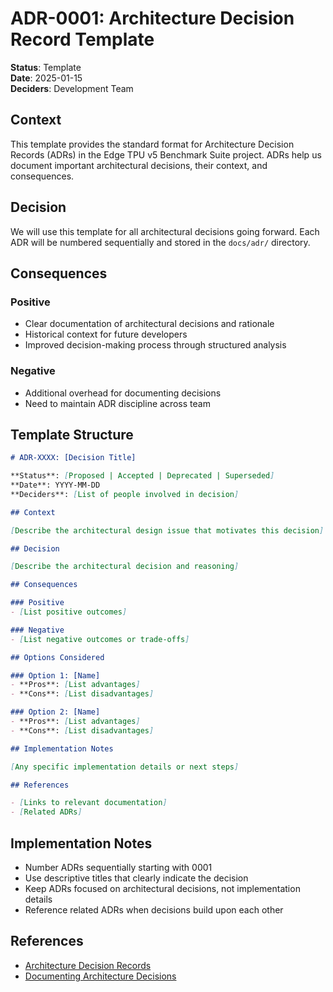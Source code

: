 # ADR-0001: Architecture Decision Record Template

**Status**: Template  
**Date**: 2025-01-15  
**Deciders**: Development Team  

## Context

This template provides the standard format for Architecture Decision Records (ADRs) in the Edge TPU v5 Benchmark Suite project. ADRs help us document important architectural decisions, their context, and consequences.

## Decision

We will use this template for all architectural decisions going forward. Each ADR will be numbered sequentially and stored in the `docs/adr/` directory.

## Consequences

### Positive
- Clear documentation of architectural decisions and rationale
- Historical context for future developers
- Improved decision-making process through structured analysis

### Negative  
- Additional overhead for documenting decisions
- Need to maintain ADR discipline across team

## Template Structure

```markdown
# ADR-XXXX: [Decision Title]

**Status**: [Proposed | Accepted | Deprecated | Superseded]  
**Date**: YYYY-MM-DD  
**Deciders**: [List of people involved in decision]  

## Context

[Describe the architectural design issue that motivates this decision]

## Decision

[Describe the architectural decision and reasoning]

## Consequences

### Positive
- [List positive outcomes]

### Negative
- [List negative outcomes or trade-offs]

## Options Considered

### Option 1: [Name]
- **Pros**: [List advantages]
- **Cons**: [List disadvantages]

### Option 2: [Name]  
- **Pros**: [List advantages]
- **Cons**: [List disadvantages]

## Implementation Notes

[Any specific implementation details or next steps]

## References

- [Links to relevant documentation]
- [Related ADRs]
```

## Implementation Notes

- Number ADRs sequentially starting with 0001
- Use descriptive titles that clearly indicate the decision
- Keep ADRs focused on architectural decisions, not implementation details
- Reference related ADRs when decisions build upon each other

## References

- [Architecture Decision Records](https://adr.github.io/)
- [Documenting Architecture Decisions](https://cognitect.com/blog/2011/11/15/documenting-architecture-decisions)